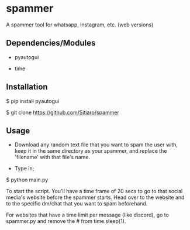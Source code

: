 # spammer
A spammer tool for whatsapp, instagram, etc. (web versions)
## Dependencies/Modules ##

- pyautogui

- time

## Installation ##

$ pip install pyautogui

$ git clone https://github.com/Sitiaro/spammer

## Usage ##

- Download any random text file that you want to spam the user with, keep it in the same directory as your spammer, and replace the 'filename' with that file's name.

- Type in;

$ python main.py

To start the script. You'll have a time frame of 20 secs to go to that social media's website before the spammer starts. Head over to the website and to the specific dm/chat that you want to spam beforehand.

For websites that have a time limit per message (like discord), go to spammer.py and remove the # from time.sleep(1). 
